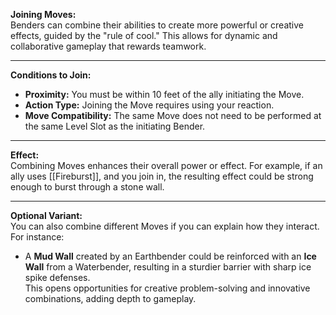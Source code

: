 **Joining Moves:**  
Benders can combine their abilities to create more powerful or creative effects, guided by the "rule of cool." This allows for dynamic and collaborative gameplay that rewards teamwork.

---

**Conditions to Join:**

- **Proximity:** You must be within 10 feet of the ally initiating the Move.
- **Action Type:** Joining the Move requires using your reaction.
- **Move Compatibility:** The same Move does not need to be performed at the same Level Slot as the initiating Bender.

---

**Effect:**  
Combining Moves enhances their overall power or effect. For example, if an ally uses [[Fireburst]], and you join in, the resulting effect could be strong enough to burst through a stone wall.

---

**Optional Variant:**  
You can also combine different Moves if you can explain how they interact. For instance:

- A **Mud Wall** created by an Earthbender could be reinforced with an **Ice Wall** from a Waterbender, resulting in a sturdier barrier with sharp ice spike defenses.  
    This opens opportunities for creative problem-solving and innovative combinations, adding depth to gameplay.